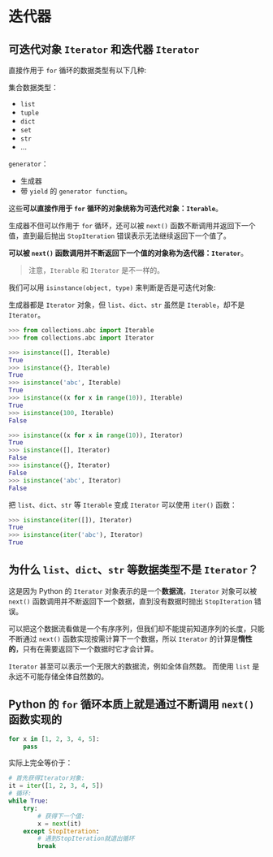 # 迭代器

## 可迭代对象 `Iterator` 和迭代器 `Iterator`

直接作用于 `for` 循环的数据类型有以下几种:

集合数据类型：

- `list`
- `tuple`
- `dict`
- `set`
- `str`
- ...

`generator`：

- 生成器
- 带 `yield` 的 `generator function`。

这些**可以直接作用于 `for` 循环的对象统称为可迭代对象：`Iterable`**。

生成器不但可以作用于 `for` 循环，还可以被 `next()` 函数不断调用并返回下一个值，直到最后抛出 `StopIteration` 错误表示无法继续返回下一个值了。

**可以被 `next()` 函数调用并不断返回下一个值的对象称为迭代器：`Iterator`**。

> 注意，`Iterable` 和 `Iterator` 是不一样的。

我们可以用 `isinstance(object, type)` 来判断是否是可迭代对象:

生成器都是 `Iterator` 对象，但 `list`、`dict`、`str` 虽然是 `Iterable`，却不是 `Iterator`。

```python
>>> from collections.abc import Iterable
>>> from collections.abc import Iterator

>>> isinstance([], Iterable)
True
>>> isinstance({}, Iterable)
True
>>> isinstance('abc', Iterable)
True
>>> isinstance((x for x in range(10)), Iterable)
True
>>> isinstance(100, Iterable)
False

>>> isinstance((x for x in range(10)), Iterator)
True
>>> isinstance([], Iterator)
False
>>> isinstance({}, Iterator)
False
>>> isinstance('abc', Iterator)
False
```

把 `list`、`dict`、`str` 等 `Iterable` 变成 `Iterator` 可以使用 `iter()` 函数：

```python
>>> isinstance(iter([]), Iterator)
True
>>> isinstance(iter('abc'), Iterator)
True
```

## 为什么 `list`、`dict`、`str` 等数据类型不是 `Iterator`？

这是因为 Python 的 `Iterator` 对象表示的是一个**数据流**，`Iterator` 对象可以被 `next()` 函数调用并不断返回下一个数据，直到没有数据时抛出 `StopIteration` 错误。

可以把这个数据流看做是一个有序序列，但我们却不能提前知道序列的长度，只能不断通过 `next()` 函数实现按需计算下一个数据，所以 `Iterator` 的计算是**惰性的**，只有在需要返回下一个数据时它才会计算。

`Iterator` 甚至可以表示一个无限大的数据流，例如全体自然数。
而使用 `list` 是永远不可能存储全体自然数的。

## Python 的 `for` 循环本质上就是通过不断调用 `next()` 函数实现的

```python
for x in [1, 2, 3, 4, 5]:
    pass
```

实际上完全等价于：

```python
# 首先获得Iterator对象:
it = iter([1, 2, 3, 4, 5])
# 循环:
while True:
    try:
        # 获得下一个值:
        x = next(it)
    except StopIteration:
        # 遇到StopIteration就退出循环
        break
```
